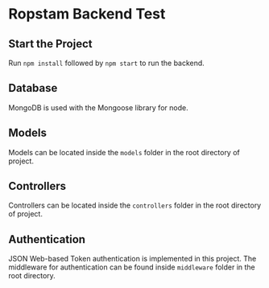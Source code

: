 # Ropstam Backend Test

## Start the Project
Run `npm install` followed by `npm start` to run the backend.

## Database
MongoDB is used with the Mongoose library for node.

## Models
Models can be located inside the `models` folder in the root directory of project.

## Controllers
Controllers can be located inside the `controllers` folder in the root directory of project.

## Authentication
JSON Web-based Token authentication is implemented in this project. The middleware for authentication
can be found inside `middleware` folder in the root directory.